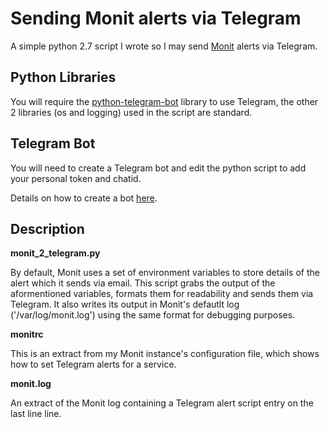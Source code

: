 # Sending Monit alerts via Telegram

A simple python 2.7 script I wrote so I may send [Monit](https://mmonit.com/monit/) alerts via Telegram.

## Python Libraries

You will require the [python-telegram-bot](https://python-telegram-bot.org/) library to use Telegram, the other 2 libraries (os and logging) used in the script are standard.

## Telegram Bot

You will need to create a Telegram bot and edit the python script to add your personal token and chatid.

Details on how to create a bot [here](https://core.telegram.org/bots#creating-a-new-bot).

## Description

**monit_2_telegram.py**<br>

By default, Monit uses a set of environment variables to store details of the alert which it sends via email.
This script grabs the output of the aformentioned variables, formats them for readability and sends them via Telegram.
It also writes its output in Monit's defautlt log ('/var/log/monit.log') using the same format for debugging purposes.

**monitrc**<br>

 This is an extract from my Monit instance's configuration file, which shows how to set Telegram alerts for a service.

**monit.log**<br>

 An extract of the Monit log containing a Telegram alert script entry on the last line line.
